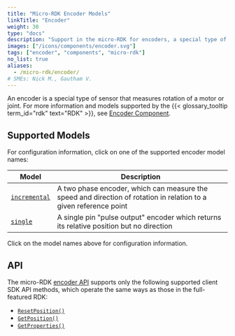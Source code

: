 ```yaml
---
title: "Micro-RDK Encoder Models"
linkTitle: "Encoder"
weight: 30
type: "docs"
description: "Support in the micro-RDK for encoders, a special type of sensor that measures rotation of a motor or joint."
images: ["/icons/components/encoder.svg"]
tags: ["encoder", "components", "micro-rdk"]
no_list: true
aliases:
  - /micro-rdk/encoder/
# SMEs: Nick M., Gautham V.
---
```


An encoder is a special type of sensor that measures rotation of a motor or joint.
For more information and models supported by the {{< glossary_tooltip term_id="rdk" text="RDK" >}}, see [Encoder Component](/build/configure/components/encoder/).

## Supported Models

For configuration information, click on one of the supported encoder model names:

<!-- prettier-ignore -->
| Model | Description |
| ----- | ----------- |
| [`incremental`](incremental/) | A two phase encoder, which can measure the speed and direction of rotation in relation to a given reference point |
| [`single`](single/) | A single pin "pulse output" encoder which returns its relative position but no direction |

Click on the model names above for configuration information.

## API

The micro-RDK [encoder API](/build/configure/components/encoder/#api) supports only the following supported client SDK API methods, which operate the same ways as those in the full-featured RDK:

- [`ResetPosition()`](/build/configure/components/encoder/#resetposition)
- [`GetPosition()`](/build/configure/components/encoder/#getposition)
- [`GetProperties()`](/build/configure/components/encoder/#getproperties)
